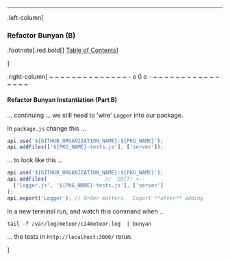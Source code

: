 ---
.left-column[
  ### Refactor Bunyan (B)
.footnote[.red.bold[] [Table of Contents](./)] 
<!-- H -->]
.right-column[
~ ~ ~ ~ ~ ~ ~ ~ ~ ~ ~ ~ ~ ~ - o 0 o - ~ ~ ~ ~ ~ ~ ~ ~ ~ ~ ~ ~ ~ ~ ~ ~

#### Refactor Bunyan Instantiation (Part B)

... continuing ... we still need to 'wire' ```Logger``` into our package.

In ```package.js``` change this ...
```javascript
api.use('${GITHUB_ORGANIZATION_NAME}:${PKG_NAME}');
api.addFiles(['${PKG_NAME}-tests.js'], ['server']);
```
... to look like this ...
```javascript
api.use('${GITHUB_ORGANIZATION_NAME}:${PKG_NAME}');
api.addFiles(                   //  EDIT! <--
  ['logger.js', '${PKG_NAME}-tests.js'], ['server']
);
api.export('Logger'); // Order matters.  Export **after** adding
```
In a new terminal run, and watch this command when ...
```terminal
tail -f /var/log/meteor/ci4meteor.log  | bunyan
```
... the tests in ```http://localhost:3000/``` rerun.

<!-- B -->]
